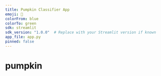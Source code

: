 ```yaml
---
title: Pumpkin Classifier App
emoji: 🎃
colorFrom: blue
colorTo: green
sdk: streamlit
sdk_version: "1.0.0"  # Replace with your Streamlit version if known
app_file: app.py
pinned: false
---
```



# pumpkin
